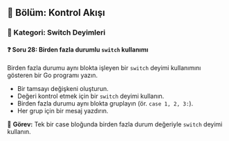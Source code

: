 ## 📘 Bölüm: Kontrol Akışı  
### 🔹 Kategori: Switch Deyimleri  
#### ❓ Soru 28: Birden fazla durumlu `switch` kullanımı

Birden fazla durumu aynı blokta işleyen bir `switch` deyimi kullanımını gösteren bir Go programı yazın.

- Bir tamsayı değişkeni oluşturun.
- Değeri kontrol etmek için bir `switch` deyimi kullanın.
- Birden fazla durumu aynı blokta gruplayın (ör. `case 1, 2, 3:`).
- Her grup için bir mesaj yazdırın.

🔧 **Görev:** Tek bir case bloğunda birden fazla durum değeriyle `switch` deyimi kullanın.
